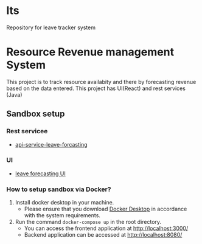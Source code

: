 # lts

Repository for leave tracker system

# Resource Revenue management System

This project is to track resource availabity and there by forecasting revenue based on the data entered.
This project has UI(React) and rest services (Java)

## Sandbox setup

### Rest servicee

- [api-service-leave-forcasting](./api-service-leave-forcasting/README.md)

### UI

- [leave forecasting UI](./leave-forcasting/README.md)

### How to setup sandbox via Docker?

1. Install docker desktop in your machine.
   - Please ensure that you download [Docker Desktop](https://www.docker.com/products/docker-desktop/) in accordance with the system requirements.
2. Run the command `docker-compose up` in the root directory.
   - You can access the frontend application at [http://localhost:3000/](http://localhost:3000/)
   - Backend application can be accessed at [http://localhost:8080/](http://localhost:8080/)
